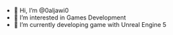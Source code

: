 - 👋 Hi, I’m @0aljawi0
- 👀 I’m interested in Games Development
- 🌱 I’m currently developing game with Unreal Engine 5
